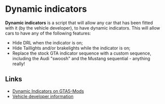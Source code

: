 # Dynamic indicators

**Dynamic indicators** is a script that will allow any car that has been fitted with it (by the vehicle developer), to have dynamic indicators. This will allow cars to have any of the following features:
- Hide DRL when the indicator is on;
- Hide Taillights and/or brakelights while the indicator is on;
- Replace the stock GTA indicator sequence with a custom sequence, including the Audi "swoosh" and the Mustang sequential - anything really! 

## Links

* [Dynamic Indicators on GTA5-Mods](https://www.gta5-mods.com/scripts/dynamic-indicators)
* [Vehicle developer information](https://forums.gta5-mods.com/topic/30141/script-rel-dynamic-indicators)
